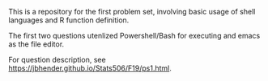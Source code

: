 This is a repository for the first problem set, involving basic usage of shell languages and R function definition.

The first two questions utenlized Powershell/Bash for executing and emacs as the file editor.

For question description, see https://jbhender.github.io/Stats506/F19/ps1.html.
